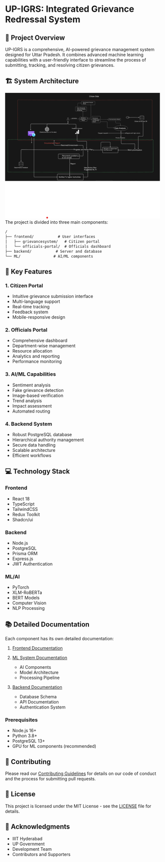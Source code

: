 # UP-IGRS: Integrated Grievance Redressal System

## 🎯 Project Overview

UP-IGRS is a comprehensive, AI-powered grievance management system designed for Uttar Pradesh. It combines advanced machine learning capabilities with a user-friendly interface to streamline the process of submitting, tracking, and resolving citizen grievances.

## 🏗️ System Architecture
![UP-IGRS System Architecture](./image.png)
The project is divided into three main components:

```plaintext
/
├── frontend/           # User interfaces
│   ├── grievancesystem/   # Citizen portal
│   └── officials-portal/  # Officials dashboard
├── backend/           # Server and database
└── ML/               # AI/ML components
```

## 🚀 Key Features

### 1. Citizen Portal
- Intuitive grievance submission interface
- Multi-language support
- Real-time tracking
- Feedback system
- Mobile-responsive design

### 2. Officials Portal
- Comprehensive dashboard
- Department-wise management
- Resource allocation
- Analytics and reporting
- Performance monitoring

### 3. AI/ML Capabilities
- Sentiment analysis
- Fake grievance detection
- Image-based verification
- Trend analysis
- Impact assessment
- Automated routing

### 4. Backend System
- Robust PostgreSQL database
- Hierarchical authority management
- Secure data handling
- Scalable architecture
- Efficient workflows

## 💻 Technology Stack

### Frontend
- React 18
- TypeScript
- TailwindCSS
- Redux Toolkit
- Shadcn/ui

### Backend
- Node.js
- PostgreSQL
- Prisma ORM
- Express.js
- JWT Authentication

### ML/AI
- PyTorch
- XLM-RoBERTa
- BERT Models
- Computer Vision
- NLP Processing

## 📚 Detailed Documentation

Each component has its own detailed documentation:

1. [Frontend Documentation](./frontend/README.md)


2. [ML System Documentation](./ML/README.md)
   - AI Components
   - Model Architecture
   - Processing Pipeline

3. [Backend Documentation](./backend/README.md)
   - Database Schema
   - API Documentation
   - Authentication System


### Prerequisites
- Node.js 16+
- Python 3.8+
- PostgreSQL 13+
- GPU for ML components (recommended)

## 🤝 Contributing

Please read our [Contributing Guidelines](CONTRIBUTING.md) for details on our code of conduct and the process for submitting pull requests.

## 📄 License

This project is licensed under the MIT License - see the [LICENSE](LICENSE) file for details.

## 🙏 Acknowledgments

- IIIT Hyderabad
- UP Government
- Development Team
- Contributors and Supporters
